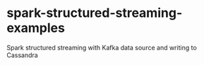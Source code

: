 # spark-structured-streaming-examples
Spark structured streaming with Kafka data source and writing to Cassandra
